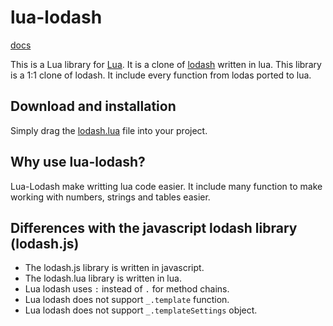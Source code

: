 # lua-lodash
[docs](https://lodash.com/docs/4.17.15)

This is a Lua library for [Lua](https://www.lua.org/). It is a clone of [lodash](https://github.com/lodash/lodash) written in lua.
This library is a 1:1 clone of lodash. It include every function from lodas ported to lua.

## Download and installation
Simply drag the [lodash.lua](lodash.lua) file into your project.

## Why use lua-lodash?
Lua-Lodash make writting lua code easier. It include many function to make working with numbers, strings and tables easier.

## Differences with the javascript lodash library (lodash.js)
- The lodash.js library is written in javascript.
- The lodash.lua library is written in lua.
- Lua lodash uses `:` instead of `.` for method chains.
- Lua lodash does not support `_.template` function.
- Lua lodash does not support `_.templateSettings` object.